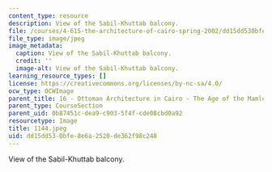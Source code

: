 ```yaml
---
content_type: resource
description: View of the Sabil-Khuttab balcony.
file: /courses/4-615-the-architecture-of-cairo-spring-2002/dd15dd530bfe8e6a2520de362f98c248_1144.jpeg
file_type: image/jpeg
image_metadata:
  caption: View of the Sabil-Khuttab balcony.
  credit: ''
  image-alt: View of the Sabil-Khuttab balcony.
learning_resource_types: []
license: https://creativecommons.org/licenses/by-nc-sa/4.0/
ocw_type: OCWImage
parent_title: 16 - Ottoman Architecture in Cairo - The Age of the Mamluk Beys
parent_type: CourseSection
parent_uid: 0b87451c-dea9-c903-5f4f-cde08cbd0a92
resourcetype: Image
title: 1144.jpeg
uid: dd15dd53-0bfe-8e6a-2520-de362f98c248
---
```

View of the Sabil-Khuttab balcony.